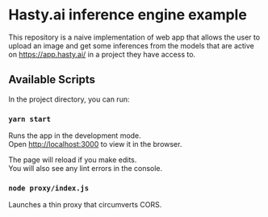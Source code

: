 # Hasty.ai inference engine example

This repository is a naive implementation of web app that allows the user to upload an image and get some inferences from the models that are active on https://app.hasty.ai/ in a project they have access to.


## Available Scripts

In the project directory, you can run:

### `yarn start`

Runs the app in the development mode.\
Open [http://localhost:3000](http://localhost:3000) to view it in the browser.

The page will reload if you make edits.\
You will also see any lint errors in the console.

### `node proxy/index.js`

Launches a thin proxy that circumverts CORS.
